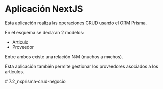 # Aplicación NextJS

Esta aplicación realiza las operaciones CRUD usando el ORM Prisma.

En el esquema se declaran 2 modelos:

- Articulo
- Proveedor

Entre ambos existe una relación N:M (muchos a muchos).

Esta aplicación también permite gestionar los proveedores asociados a los artículos.

#   7 . 2 _ n x p r i s m a - c r u d - n e g o c i o  
 
